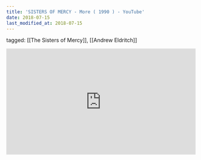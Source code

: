 ```yaml
---
title: 'SISTERS OF MERCY - More ( 1990 ) - YouTube'
date: 2018-07-15
last_modified_at: 2018-07-15
---
```

tagged: [[The Sisters of Mercy]], [[Andrew Eldritch]]
<iframe allow="accelerometer; autoplay; clipboard-write; encrypted-media; gyroscope; picture-in-picture" allowfullscreen="" frameborder="0" height="281" id="youtube_iframe" src="https://www.youtube.com/embed/5W6gjAAHvo0?feature=oembed&amp;enablejsapi=1&amp;origin=https://safe.txmblr.com&amp;wmode=opaque" width="500"></iframe>